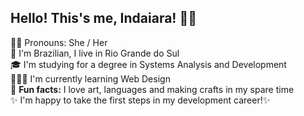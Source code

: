 ## Hello! This's me, Indaiara! 👋🏽

<!--
**Indaiara-Ribeiro/Indaiara-Ribeiro** is a ✨ _special_ ✨ repository because its `README.md` (this file) appears on your GitHub profile.

Here are some ideas to get you started:

- 🔭 I’m currently working on ...
- 🌱 I’m currently learning ...
- 👯 I’m looking to collaborate on ...
- 🤔 I’m looking for help with ...
- 💬 Ask me about ...
- 📫 How to reach me: ...
- 😄 Pronouns: ...
- ⚡ Fun fact: ...
-->

   

  👩🏾 Pronouns: She / Her    
  📍 I'm Brazilian, I live in Rio Grande do Sul    
  🎓 I'm studying for a degree in Systems Analysis and Development    
  👩🏾‍💻 I'm currently learning Web Design     
  🎨 **Fun facts:** I love art, languages and making crafts in my spare time   
     ✨ I'm happy to take the first steps in my development career!✨ 

   
